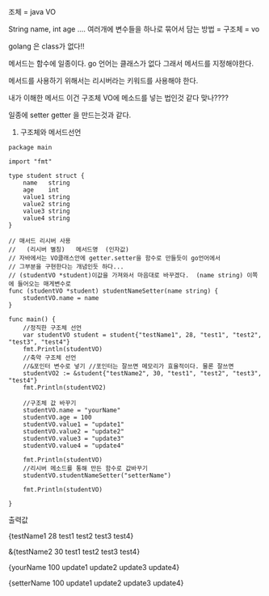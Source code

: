조체 = java VO 

String name, int age .... 여러개에 변수들을 하나로 묶어서 담는 방법 = 구조체 = vo

 

golang 은 class가 없다!!

 

메서드는 함수에 일종이다.  go 언어는 클래스가 없다 그래서 메서드를 지정해야한다.

메서드를 사용하기 위해서는 리시버라는 키워드를 사용해야 한다.

 

내가 이해한 메서드 이건 구조체 VO에 메소드를 넣는 법인것 같다 맞나????

일종에 setter getter 을 만드는것과 같다.

 

1. 구조체와 메서드선언

```golang
package main

import "fmt"

type student struct {
	name   string
	age    int
	value1 string
	value2 string
	value3 string
	value4 string
}

// 매서드 리시버 사용
//   (리시버 별칭)   메서드명  (인자값)
// 자바에서는 VO클래스안에 getter.setter을 함수로 만들듯이 go언어에서
// 그부분을 구현한다는 개념인듯 하다...
// (studentVO *student)이값을 가져와서 마음대로 바꾸겠다.  (name string) 이쪽에 들어오는 매게변수로
func (studentVO *student) studentNameSetter(name string) {
	studentVO.name = name
}

func main() {
	//정직한 구조체 선언
	var studentVO student = student{"testName1", 28, "test1", "test2", "test3", "test4"}
	fmt.Println(studentVO)
	//축약 구조체 선언
	//&포인터 변수로 넣기 //포인터는 잘쓰면 메모리가 효율적이다. 물론 잘쓰면
	studentVO2 := &student{"testName2", 30, "test1", "test2", "test3", "test4"}
	fmt.Println(studentVO2)

	//구조체 값 바꾸기
	studentVO.name = "yourName"
	studentVO.age = 100
	studentVO.value1 = "update1"
	studentVO.value2 = "update2"
	studentVO.value3 = "update3"
	studentVO.value4 = "update4"

	fmt.Println(studentVO)
	//리시버 메소드를 통해 만든 함수로 값바꾸기
	studentVO.studentNameSetter("setterName")

	fmt.Println(studentVO)

}
```

출력값

{testName1 28 test1 test2 test3 test4}

&{testName2 30 test1 test2 test3 test4}

{yourName 100 update1 update2 update3 update4}

{setterName 100 update1 update2 update3 update4}
